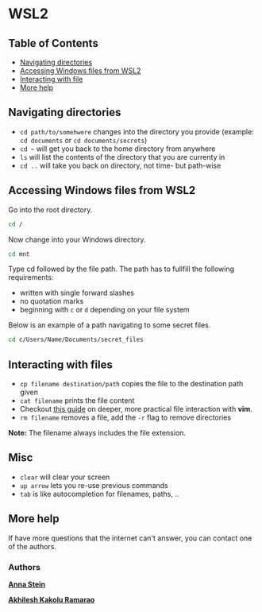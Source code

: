# WSL2
## Table of Contents
- [Navigating directories](#files)
- [Accessing Windows files from WSL2](#mnt)
- [Interacting with file](#vim)
- [More help](#help)


## Navigating directories <a name="files"></a>
-  `cd path/to/somehwere` changes into the directory you provide (example: `cd documents` or `cd documents/secrets`)
-  `cd ~` will get you back to the home directory from anywhere
- `ls` will list the contents of the directory that you are currenty in
- `cd ..` will take you back on directory, not time- but path-wise

## Accessing Windows files from WSL2 <a name="mnt"></a>
Go into the root directory.
```bash
cd /
```
Now change into your Windows directory.
```bash
cd mnt
```
Type cd followed by the file path. The path has to fullfill the following requirements:
- written with single forward slashes
- no quotation marks
- beginning with `c` or `d` depending on your file system

Below is an example of a path navigating to some secret files.
```bash
cd c/Users/Name/Documents/secret_files
```

## Interacting with files <a name="vim"></a>
- `cp filename destination/path` copies the file to the destination path given
- `cat filename` prints the file content
- Checkout [this guide](https://akkikek.xyz/tutorials/vim/index.html) on deeper, more practical file interaction with **vim**.
- `rm filename` removes a file, add the `-r` flag to remove directories

 **Note:** The filename always includes the file extension.

## Misc
- `clear` will clear your screen
- `up arrow` lets you re-use previous commands
- `tab` is like autocompletion for filenames, paths, ..

## More help<a name="help"></a>
If have more questions that the internet can't answer, you can contact one of the authors.

### Authors
[**Anna Stein**](https://slam.phil.hhu.de/authors/anna/)

[**Akhilesh Kakolu Ramarao**](https://slam.phil.hhu.de/authors/akhilseh/)
